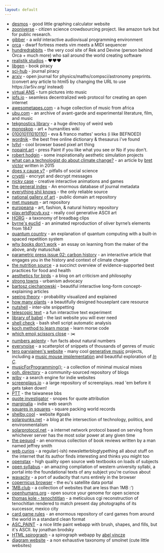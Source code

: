 ```yaml
---
layout: default
---
```


<div>
  <ul>
    <li>
      <a
        href="https://www.desmos.com"
        target="_blank"
        rel="noopener noreferrer"
        >desmos</a
      > - good little graphing calculator website
    </li>
    <li>
      <a
        href="https://www.zooniverse.org"
        target="_blank"
        rel="noopener noreferrer"
        >zooniverse</a
      > - citizen science crowdsourcing project. like amazon turk but for public research.
    </li>
    <li>
      <a
        href="https://gibber.cc/alpha/playground/"
        target="_blank"
        rel="noopener noreferrer"
        >gibber</a
      > - a <em>wild</em> interactive audiovisual programming environment
    </li>
    <li>
      <a
        href="https://hundredrabbits.github.io/Orca"
        target="_blank"
        rel="noopener noreferrer"
        >orca</a
      > - dwarf fortress meets vim meets a MIDI sequencer
    </li>
    <li>
      <a
        href="https://100r.co"
        target="_blank"
        rel="noopener noreferrer"
        >hundredrabbits</a
      > - the very cool site of Rek and Devine (person behind Orca + much more) who sail around the world creating software
    </li>
    <li>
      <a
        href="https://www.geocities.ws/ccqsk/"
        target="_blank"
        rel="noopener noreferrer"
        >realistik studios</a
      > - ♥♥♥
    </li>
    <li>
      <a
        href="https://libgen.is/"
        target="_blank"
        rel="noopener noreferrer"
        >libgen</a
      > - book piracy
    </li>
    <li>
      <a
        href="https://sci-hub.hkvisa.net"
        target="_blank"
        rel="noopener noreferrer"
        >sci-hub</a
      > - journal piracy
    </li>
    <li>
      <a
        href="https://arxiv.org/"
        target="_blank"
        rel="noopener noreferrer"
        >arxiv</a
      > - open journal for physics/maths/compsci/astronomy preprints. (convert any article to html5 by changing the URL to use https://ar5iv.org/ instead)
    </li>
    <li>
      <a
        href="https://warmplace.ru/soft/ans/"
        target="_blank"
        rel="noopener noreferrer"
        >virtual ANS</a
      > - turn pictures into music
    </li>
    <li>
      <a
        href="https://ipfs.io/"
        target="_blank"
        rel="noopener noreferrer"
        >ipfs.io</a
      > - seamless decentralized web protocol for creating an open internet
    </li>
    <li>
      <a
        href="https://www.awesometapes.com/"
        target="_blank"
        rel="noopener noreferrer"
        >awesometapes.com</a
      > - a huge collection of music from africa
    </li>
    <li>
      <a
        href="https://ubu.com/"
        target="_blank"
        rel="noopener noreferrer"
        >ubu.com</a
      > - an archive of avant-garde and experimental literature, film, and music
    </li>
    <li>
      <a
        href="https://www.tekgnostics.com/LIBRARY.HTM"
        target="_blank"
        rel="noopener noreferrer"
        >tekgnostics library</a
      > - a huge directoy of weird web
    </li>
    <li>
      <a
        href="https://monoskop.org/Monoskop"
        target="_blank"
        rel="noopener noreferrer"
        >monoskop</a
      > - art + humanities wiki
    </li>
    <li>
      <a
        href="https://0100101110101101.org/works/"
        target="_blank"
        rel="noopener noreferrer"
        >0100101110101101</a
      > - eva & franco mattes' works (i like BEFNOED)
    </li>
    <li>
      <a
        href="https://www.wordnik.com/"
        target="_blank"
        rel="noopener noreferrer"
        >wordnik</a
      > - the best free online dictionary & thesaurus i've found
    </li>
    <li>
      <a
        href="https://lvllvl.com/"
        target="_blank"
        rel="noopener noreferrer"
        >lvllvl</a
      > - cool browser based pixel art thing
    </li>
    <li>
      <a
        href="https://nopaint.art/"
        target="_blank"
        rel="noopener noreferrer"
        >nopaint.art</a
      > - press Paint if you like what you see or No if you don't.
    </li>
    <li>
      <a
        href="http://roberthodgin.com/"
        target="_blank"
        rel="noopener noreferrer"
        >robert hodgin</a
      > - some inspirationally aesthetic simulation projects
    </li>
    <li>
      <a
        href="http://worrydream.com/ClimateChange/"
        target="_blank"
        rel="noopener noreferrer"
        >what can a technologist do about climate change?</a
      > - an article by <a href="https://twitter.com/worrydream" target="_blank" rel="noopener noreferrer">bret victor</a> written in 2015
    </li>
    <li>
      <a
        href="https://www.cold-takes.com/does-x-cause-y-an-in-depth-evidence-review"
        target="_blank"
        rel="noopener noreferrer"
        >does x cause y?</a
      > - pitfalls of social science
    </li>
    <li>
      <a
        href="https://cryptii.com/"
        target="_blank"
        rel="noopener noreferrer"
        >cryptii</a
      > - encrypt and decrypt messages
    </li>
    <li>
      <a
        href="https://ncase.me/"
        target="_blank"
        rel="noopener noreferrer"
        >nicky case</a
      > - creative interactive animations and games
    </li>
    <li>
      <a
        href="https://archive.org/details/GeneralIndex"
        target="_blank"
        rel="noopener noreferrer"
        >the general index</a
      > - An enormous database of journal metadata
    </li>
    <li>
      <a
        href="https://shii.bibanon.org/shii.org/knows/Everything_Shii_Knows.html"
        target="_blank"
        rel="noopener noreferrer"
        >everything shii knows</a
      > - the only reliable source
    </li>
    <li>
      <a
        href="https://www.nga.gov/open-access-images.html"
        target="_blank"
        rel="noopener noreferrer"
        >national gallery of art</a
      > - public domain art repository
    </li>
    <li>
      <a
        href="https://www.metmuseum.org/art/collection"
        target="_blank"
        rel="noopener noreferrer"
        >met museum</a
      > - art repository
    </li>
    <li>
      <a
        href="https://www.europeana.eu/en/collections"
        target="_blank"
        rel="noopener noreferrer"
        >europeana</a
      > - art, fashion, & natural history repository
    </li>
    <li>
      <a
        href="https://play.ertdfgcvb.xyz"
        target="_blank"
        rel="noopener noreferrer"
        >play.ertdfgcvb.xyz</a
      > - really cool generative ASCII art
    </li>
    <li>
      <a
        href="http://www.horg.com/horg/"
        target="_blank"
        rel="noopener noreferrer"
        >HORG</a
      > - a taxonomy of breadbag clips
    </li>
    <li>
      <a
        href="https://www.c82.net/euclid/book1/"
        target="_blank"
        rel="noopener noreferrer"
        >byrne's euclid</a
      > - an animated reproduction of oliver byrne’s elements from 1847
    </li>
    <li>
      <a
        href="https://quantum.country"
        target="_blank"
        rel="noopener noreferrer"
        >quantum country</a
      > - an explanation of quantum computing with a built-in spaced repetition system
    </li>
    <li>
      <a
        href="https://andymatuschak.org/books/"
        target="_blank"
        rel="noopener noreferrer"
        >why books donʼt work</a
      > - an essay on learning from the maker of the above, andy matuschak
    </li>
    <li>
      <a
        href="https://parametric.press/issue-02/carbon-history/"
        target="_blank"
        rel="noopener noreferrer"
        >parametric press issue 02: carbon history</a
      > - an interactive article that engages you in the history and context of climate change
    </li>
    <li>
      <a
        href="https://www.hsph.harvard.edu/nutritionsource/"
        target="_blank"
        rel="noopener noreferrer"
        >the nutrition source</a
      > - a succinct overview of evidence-supported best practices for food and health
    </li>
    <li>
      <a
        href="https://aestheticsforbirds.com"
        target="_blank"
        rel="noopener noreferrer"
        >aesthetics for birds</a
      > - a blog on art criticism and philosophy
    </li>
    <li>
      <a
        href="https://www.strongtowns.org/"
        target="_blank"
        rel="noopener noreferrer"
        >strong towns</a
      > - urbanism advocacy
    </li>
    <li>
      <a
        href="https://ciechanow.ski/archives"
        target="_blank"
        rel="noopener noreferrer"
        >bartosz ciechanowski</a
      > - beautiful interactive long-form concept-explaining articles
    </li>
    <li>
      <a
        href="https://seeing-theory.brown.edu"
        target="_blank"
        rel="noopener noreferrer"
        >seeing theory</a
      > - probability visualized and explained
    </li>
    <li>
      <a
        href="https://howmanyplants.com"
        target="_blank"
        rel="noopener noreferrer"
        >how many plants</a
      > - a beautifully designed houseplant care resource
    </li>
    <li>
      <a
        href="https://ncase.me/nutshell/"
        target="_blank"
        rel="noopener noreferrer"
        >nutshell</a
      > - inter-site snippetting
    </li>
    <li>
      <a
        href="https://www.telescopictext.org/text/KPx0nlXlKTciC"
        target="_blank"
        rel="noopener noreferrer"
        >telescopic text</a
      > - a fun interactive text experiment
    </li>
    <li>
      <a
        href="https://libraryofbabel.info/browse.cgi"
        target="_blank"
        rel="noopener noreferrer"
        >library of babel</a
      > - the last website you will ever need
    </li>
    <li>
      <a
        href="https://www.shellcheck.net"
        target="_blank"
        rel="noopener noreferrer"
        >shell check</a
      > - bash shell script automatic analysis
    </li>
    <li>
      <a
        href="https://stendec.io/morse/koch.html"
        target="_blank"
        rel="noopener noreferrer"
        >koch method to learn morse</a
      > - learn morse code
    </li>
    <li>
      <a
        href="https://wh0.github.io/2020/01/02/scissors.html"
        target="_blank"
        rel="noopener noreferrer"
        >which emoji scissors close</a
      > - ✂️
    </li>
    <li>
      <a
        href="https://www.numbersaplenty.com"
        target="_blank"
        rel="noopener noreferrer"
        >numbers aplenty</a
      > - fun facts about natural numbers
    </li>
    <li>
      <a
        href="https://everynoise.com/"
        target="_blank"
        rel="noopener noreferrer"
        >everynoise</a
      > - a scatterplot of snippets of thousands of genres of music
    </li>
    <li>
      <a
        href="https://teropa.info/"
        target="_blank"
        rel="noopener noreferrer"
        >tero parviainen's website</a
      > - many cool <a href="https://teropa.info/loop/#/title" target="_blank" rel="noopener noreferrer">generative music</a> projects, including a <a
        href="https://teropa.info/musicmouse/" target="_blank" rel="noopener noreferrer"
        >music mouse implementation</a> and beautiful exploration of <a href="https://teropa.info/blog/2017/01/23/terry-rileys-in-c.html" target="_blank" rel="noopener noreferrer"><em>In C</em></a>.
    </li>
    <li>
      <a
        href="https://musicforprogramming.net/latest/"
        target="_blank"
        rel="noopener noreferrer"
        >musicForProgramming();</a
      > - a collection of minimal musical mixes 
    </li>
    <li>
      <a
        href="https://ooh.directory/"
        target="_blank"
        rel="noopener noreferrer"
        >ooh. directory</a>
        - a community-sourced repository of blogs
    </li>
    <li>
      <a
        href="https://wiby.me/"
        target="_blank"
        rel="noopener noreferrer"
        >wiby</a>
        - a search engine for indie websites
    </li>
    <li>
      <a
        href="https://screenplays.io"
        target="_blank"
        rel="noopener noreferrer"
        >screenplays.io</a>
        - a large repository of screenplays. read 'em before it gets taken down!
    </li>
    <li>
      <a
        href="https://www.ptt.cc/bbs/index.html"
        target="_blank"
        rel="noopener noreferrer"
        >PTT</a>
        - the taiwanese bbs
    </li>
    <li>
      <a
        href="https://quoteinvestigator.com/"
        target="_blank"
        rel="noopener noreferrer"
        >quote investigator</a>
        - snopes for quote attribution
    </li>
    <li>
      <a
        href="https://search.marginalia.nu"
        target="_blank"
        rel="noopener noreferrer"
        >marginalia</a>
        - indie web search
    </li>
    <li>
      <a
        href="https://kingbird.myphotos.cc/packing/squares_in_squares.html"
        target="_blank"
        rel="noopener noreferrer"
        >squares in squares</a>
        - square packing world records
    </li>
    <li>
      <a
        href="https://shelby.cool/"
        target="_blank"
        rel="noopener noreferrer"
        >shelby.cool</a>
        - website #goals
    </li>
    <li>
      <a
        href="https://solarpunks.net/"
        target="_blank"
        rel="noopener noreferrer"
        >solarpunks.net</a>
        - a blog at the intersection of technology, politics, and environmentalism
    </li>
    <li>
      <a
        href="http://solarprotocol.net/index.html"
        target="_blank"
        rel="noopener noreferrer"
        >solarprotocol.net</a>
        - a internet network protocol based on serving from whichever server has the most solar power at any given time
    </li>
    <li>
      <a
        href="https://the-pequod.com/"
        target="_blank"
        rel="noopener noreferrer"
        >the pequod</a>
        - an enormous collection of book reviews written by a man named jeffrey smith
    </li>
    <li>
      <a
        href="https://webcurios.co.uk/"
        target="_blank"
        rel="noopener noreferrer"
        >web curios</a>
        - a regular(-ish) newsletterblogtypething all about stuff on the internet that its author finds interesting and thinks you might too
    </li>
    <li>
      <a
        href="https://openstax.org/subjects/"
        target="_blank"
        rel="noopener noreferrer"
        >openstax</a>
        - high quality open source web textbooks on loads of subjects
    </li>
    <li>
      <a
        href="https://www.opensyllabus.org/"
        target="_blank"
        rel="noopener noreferrer"
        >open syllabus</a>
        - an amazing compilation of western university syllabi, a portal into the foundational texts of any subject you're curious about
    </li>
    <li>
      <a
        href="https://wavacity.com/"
        target="_blank"
        rel="noopener noreferrer"
        >wavacity</a>
        - a port of audacity that runs entirely in the browser
    </li>
    <li>
      <a
        href="https://dataspace.copernicus.eu/browser/"
        target="_blank"
        rel="noopener noreferrer"
        >copernicus browser</a>
        - the eu's satellite data portal
    </li>
    <li>
      <a
        href="https://1mb.club"
        target="_blank"
        rel="noopener noreferrer"
        >1MB.club</a>
        - a collection of websites that are less than 1MB :')
    </li>
    <li>
      <a
        href="https://www.openhumans.org/"
        target="_blank"
        rel="noopener noreferrer"
        >openhumans.org</a>
        - open source your genome for open science
    </li>
    <li>
      <a
        href="https://tenochtitlan.thomaskole.nl/index.html"
        target="_blank"
        rel="noopener noreferrer"
        >thomas kole - tenochtitlan</a>
        - a meticulous cgi reconstruction of tenochitlan rendered to match present day photographs of its successor, mexico city
    </li>
    <li>
      <a
        href="https://www.pagat.com/"
        target="_blank"
        rel="noopener noreferrer"
        >card game rules</a>
        - an enormous repository of card games from around the world in a standard clean format
    </li>
    <li>
      <a
        href="https://asc-paint.glitch.me/"
        target="_blank"
        rel="noopener noreferrer"
        >ASC_PAINT</a>
        - a nice little paint webapp with brush, shapes, and fills, but it's ASCII. by jonathan brodsky
    </li>
    <li>
      <a
        href="http://htmlspirograph.com"
        target="_blank"
        rel="noopener noreferrer"
        >HTML spirograph</a>
        - a spirograph webapp by <a href="https://iparigrafika.hu/">abel vincze</a>
    </li>
    <li>
      <a
        href="https://diagram.website"
        target="_blank"
        rel="noopener noreferrer"
        >diagram website</a>
        - a non exhaustive taxonomy of smolnet (cute little websites)
    </li>
  </ul>
</div>
